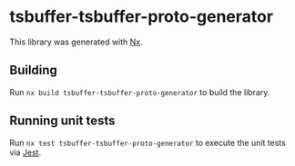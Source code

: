 # tsbuffer-tsbuffer-proto-generator

This library was generated with [Nx](https://nx.dev).

## Building

Run `nx build tsbuffer-tsbuffer-proto-generator` to build the library.

## Running unit tests

Run `nx test tsbuffer-tsbuffer-proto-generator` to execute the unit tests via [Jest](https://jestjs.io).
